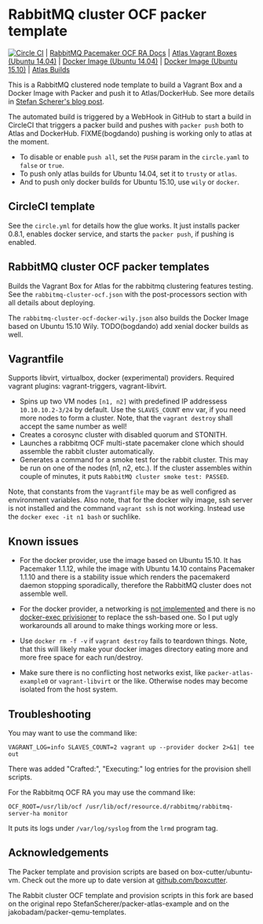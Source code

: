 # RabbitMQ cluster OCF packer template

[![Circle CI](https://circleci.com/gh/bogdando/packer-atlas-example.svg?style=svg)](https://circleci.com/gh/bogdando/packer-atlas-example)
| [RabbitMQ Pacemaker OCF RA Docs](http://www.rabbitmq.com/pacemaker.html)
| [Atlas Vagrant Boxes (Ubuntu 14.04)](https://atlas.hashicorp.com/bogdando/boxes/rabbitmq-cluster-ocf)
| [Docker Image (Ubuntu 14.04)](https://hub.docker.com/r/bogdando/rabbitmq-cluster-ocf/)
| [Docker Image (Ubuntu 15.10)](https://hub.docker.com/r/bogdando/rabbitmq-cluster-ocf-wily/) 
| [Atlas Builds](https://atlas.hashicorp.com/bogdando/build-configurations/rabbitmq-cluster-ocf)

This is a RabbitMQ clustered node template to build a Vagrant Box and
a Docker Image with Packer and push it to Atlas/DockerHub.
See more details in [Stefan Scherer's blog post](https://stefanscherer.github.io/automate-building-vagrant-boxes-with-atlas/).

The automated build is triggered by a WebHook in GitHub to start a build in
CircleCI that triggers a packer build and pushes with `packer push` both
to Atlas and DockerHub.
FIXME(bogdando) pushing is working only to atlas at the moment.

* To disable or enable `push all`, set the `PUSH` param in the ``circle.yaml``
  to `false` or `true`.
* To push only atlas builds for Ubuntu 14.04, set it to `trusty` or `atlas`.
* And to push only docker builds for Ubuntu 15.10, use `wily` or `docker`.

## CircleCI template

See the `circle.yml` for details how the glue works. It just installs packer
0.8.1, enables docker service, and starts the `packer push`, if pushing is
enabled.

## RabbitMQ cluster OCF packer templates

Builds the Vagrant Box for Atlas for the rabbitmq clustering features testing.
See the ``rabbitmq-cluster-ocf.json`` with the post-processors section with all
details about deploying.

The ``rabbitmq-cluster-ocf-docker-wily.json`` also builds the Docker Image based
on Ubuntu 15.10 Wily.
TODO(bogdando) add xenial docker builds as well.

## Vagrantfile

Supports libvirt, virtualbox, docker (experimental) providers.
Required vagrant plugins: vagrant-triggers, vagrant-libvirt.

* Spins up two VM nodes ``[n1, n2]`` with predefined IP addressess
  ``10.10.10.2-3/24`` by default. Use the ``SLAVES_COUNT`` env var, if you need
  more nodes to form a cluster. Note, that the ``vagrant destroy`` shall accept
  the same number as well!
* Creates a corosync cluster with disabled quorum and STONITH.
* Launches a rabbitmq OCF multi-state pacemaker clone which should assemble
  the rabbit cluster automatically.
* Generates a command for a smoke test for the rabbit cluster. This may be
  run on one of the nodes (n1, n2, etc.). If the cluster assembles within couple
  of minutes, it puts `RabbitMQ cluster smoke test: PASSED`.

Note, that constants from the ``Vagrantfile`` may be as well configred as
environment variables. Also note, that for the docker wily image, ssh server is
not installed and the command ``vagrant ssh`` is not working. Instead use the
``docker exec -it n1 bash`` or suchlike.

## Known issues

* For the docker provider, use the image based on Ubuntu 15.10. It has
  Pacemaker 1.1.12, while the image with Ubuntu 14.10 contains Pacemaker 1.1.10
  and there is a stability issue which renders the pacemakerd daemon stopping
  sporadically, therefore the RabbitMQ cluster does not assemble well.

* For the docker provider, a networking is [not implemented](https://github.com/mitchellh/vagrant/issues/6667)
  and there is no [docker-exec privisioner](https://github.com/mitchellh/vagrant/issues/4179)
  to replace the ssh-based one. So I put ugly workarounds all around to make
  things working more or less.

* Use ``docker rm -f -v`` if ``vagrant destroy`` fails to teardown things.
  Note, that this will likely make your docker images directory eating more
  and more free space for each run/destroy.

* Make sure there is no conflicting host networks exist, like
  ``packer-atlas-example0`` or ``vagrant-libvirt`` or the like. Otherwise nodes may
  become isolated from the host system.

## Troubleshooting

You may want to use the command like:
```
VAGRANT_LOG=info SLAVES_COUNT=2 vagrant up --provider docker 2>&1| tee out
```

There was added "Crafted:", "Executing:" log entries for the
provision shell scripts.

For the Rabbitmq OCF RA you may use the command like:
```
OCF_ROOT=/usr/lib/ocf /usr/lib/ocf/resource.d/rabbitmq/rabbitmq-server-ha monitor
```

It puts its logs under ``/var/log/syslog`` from the `lrmd` program tag.

## Acknowledgements

The Packer template and provision scripts are based on box-cutter/ubuntu-vm.
Check out the more up to date version at [github.com/boxcutter](https://github.com/boxcutter).

The Rabbit cluster OCF template and provision scripts in this fork are based
on the original repo StefanScherer/packer-atlas-example and on the
jakobadam/packer-qemu-templates.
